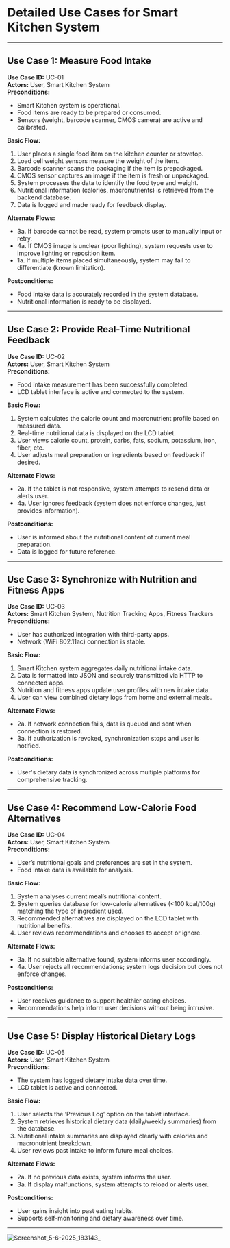 # Detailed Use Cases for Smart Kitchen System

---

## Use Case 1: Measure Food Intake

**Use Case ID:** UC-01  
**Actors:** User, Smart Kitchen System  
**Preconditions:**  
- Smart Kitchen system is operational.  
- Food items are ready to be prepared or consumed.  
- Sensors (weight, barcode scanner, CMOS camera) are active and calibrated.  

**Basic Flow:**  
1. User places a single food item on the kitchen counter or stovetop.  
2. Load cell weight sensors measure the weight of the item.  
3. Barcode scanner scans the packaging if the item is prepackaged.  
4. CMOS sensor captures an image if the item is fresh or unpackaged.  
5. System processes the data to identify the food type and weight.  
6. Nutritional information (calories, macronutrients) is retrieved from the backend database.  
7. Data is logged and made ready for feedback display.

**Alternate Flows:**  
- 3a. If barcode cannot be read, system prompts user to manually input or retry.  
- 4a. If CMOS image is unclear (poor lighting), system requests user to improve lighting or reposition item.  
- 1a. If multiple items placed simultaneously, system may fail to differentiate (known limitation).

**Postconditions:**  
- Food intake data is accurately recorded in the system database.  
- Nutritional information is ready to be displayed.

---

## Use Case 2: Provide Real-Time Nutritional Feedback

**Use Case ID:** UC-02  
**Actors:** User, Smart Kitchen System  
**Preconditions:**  
- Food intake measurement has been successfully completed.  
- LCD tablet interface is active and connected to the system.  

**Basic Flow:**  
1. System calculates the calorie count and macronutrient profile based on measured data.  
2. Real-time nutritional data is displayed on the LCD tablet.  
3. User views calorie count, protein, carbs, fats, sodium, potassium, iron, fiber, etc.  
4. User adjusts meal preparation or ingredients based on feedback if desired.

**Alternate Flows:**  
- 2a. If the tablet is not responsive, system attempts to resend data or alerts user.  
- 4a. User ignores feedback (system does not enforce changes, just provides information).

**Postconditions:**  
- User is informed about the nutritional content of current meal preparation.  
- Data is logged for future reference.

---

## Use Case 3: Synchronize with Nutrition and Fitness Apps

**Use Case ID:** UC-03  
**Actors:** Smart Kitchen System, Nutrition Tracking Apps, Fitness Trackers  
**Preconditions:**  
- User has authorized integration with third-party apps.  
- Network (WiFi 802.11ac) connection is stable.  

**Basic Flow:**  
1. Smart Kitchen system aggregates daily nutritional intake data.  
2. Data is formatted into JSON and securely transmitted via HTTP to connected apps.  
3. Nutrition and fitness apps update user profiles with new intake data.  
4. User can view combined dietary logs from home and external meals.

**Alternate Flows:**  
- 2a. If network connection fails, data is queued and sent when connection is restored.  
- 3a. If authorization is revoked, synchronization stops and user is notified.

**Postconditions:**  
- User's dietary data is synchronized across multiple platforms for comprehensive tracking.

---

## Use Case 4: Recommend Low-Calorie Food Alternatives

**Use Case ID:** UC-04  
**Actors:** User, Smart Kitchen System  
**Preconditions:**  
- User’s nutritional goals and preferences are set in the system.  
- Food intake data is available for analysis.  

**Basic Flow:**  
1. System analyses current meal’s nutritional content.  
2. System queries database for low-calorie alternatives (<100 kcal/100g) matching the type of ingredient used.  
3. Recommended alternatives are displayed on the LCD tablet with nutritional benefits.  
4. User reviews recommendations and chooses to accept or ignore.  

**Alternate Flows:**  
- 3a. If no suitable alternative found, system informs user accordingly.  
- 4a. User rejects all recommendations; system logs decision but does not enforce changes.

**Postconditions:**  
- User receives guidance to support healthier eating choices.  
- Recommendations help inform user decisions without being intrusive.

---

## Use Case 5: Display Historical Dietary Logs

**Use Case ID:** UC-05  
**Actors:** User, Smart Kitchen System  
**Preconditions:**  
- The system has logged dietary intake data over time.  
- LCD tablet is active and connected.  

**Basic Flow:**  
1. User selects the ‘Previous Log’ option on the tablet interface.  
2. System retrieves historical dietary data (daily/weekly summaries) from the database.  
3. Nutritional intake summaries are displayed clearly with calories and macronutrient breakdown.  
4. User reviews past intake to inform future meal choices.

**Alternate Flows:**  
- 2a. If no previous data exists, system informs the user.  
- 3a. If display malfunctions, system attempts to reload or alerts user.

**Postconditions:**  
- User gains insight into past eating habits.  
- Supports self-monitoring and dietary awareness over time.

---

![Screenshot_5-6-2025_183143_](https://github.com/user-attachments/assets/5a1da880-22d1-4f77-bbd5-3b8cd9be50e2)
